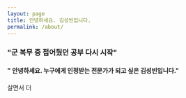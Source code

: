 ```yaml
---
layout: page
title: 안녕하세요. 김성빈입니다.
permalink: /about/
---
```


### "군 복무 중 접어뒀던 공부 다시 시작"

#### " 안녕하세요. 누구에게 인정받는 전문가가 되고 싶은 김성빈입니다."

살면서 더 

